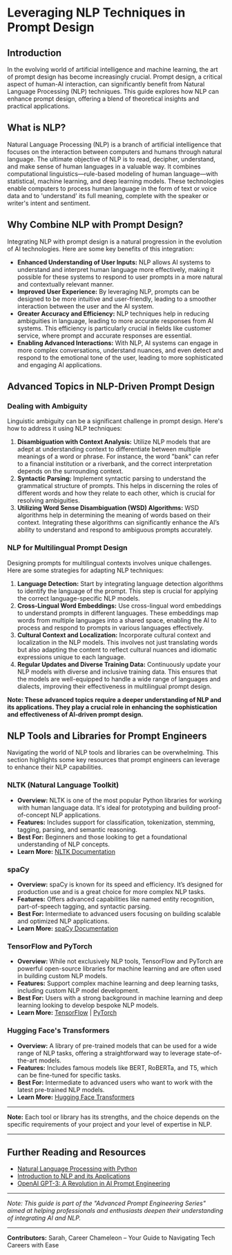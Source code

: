 # Leveraging NLP Techniques in Prompt Design

## Introduction
In the evolving world of artificial intelligence and machine learning, the art of prompt design has become increasingly crucial. Prompt design, a critical aspect of human-AI interaction, can significantly benefit from Natural Language Processing (NLP) techniques. This guide explores how NLP can enhance prompt design, offering a blend of theoretical insights and practical applications.

## What is NLP?
Natural Language Processing (NLP) is a branch of artificial intelligence that focuses on the interaction between computers and humans through natural language. The ultimate objective of NLP is to read, decipher, understand, and make sense of human languages in a valuable way. It combines computational linguistics—rule-based modeling of human language—with statistical, machine learning, and deep learning models. These technologies enable computers to process human language in the form of text or voice data and to 'understand' its full meaning, complete with the speaker or writer's intent and sentiment.

## Why Combine NLP with Prompt Design?
Integrating NLP with prompt design is a natural progression in the evolution of AI technologies. Here are some key benefits of this integration:

- **Enhanced Understanding of User Inputs:** NLP allows AI systems to understand and interpret human language more effectively, making it possible for these systems to respond to user prompts in a more natural and contextually relevant manner.
- **Improved User Experience:** By leveraging NLP, prompts can be designed to be more intuitive and user-friendly, leading to a smoother interaction between the user and the AI system.
- **Greater Accuracy and Efficiency:** NLP techniques help in reducing ambiguities in language, leading to more accurate responses from AI systems. This efficiency is particularly crucial in fields like customer service, where prompt and accurate responses are essential.
- **Enabling Advanced Interactions:** With NLP, AI systems can engage in more complex conversations, understand nuances, and even detect and respond to the emotional tone of the user, leading to more sophisticated and engaging AI applications.

## Advanced Topics in NLP-Driven Prompt Design

### Dealing with Ambiguity
Linguistic ambiguity can be a significant challenge in prompt design. Here's how to address it using NLP techniques:

1. **Disambiguation with Context Analysis:** Utilize NLP models that are adept at understanding context to differentiate between multiple meanings of a word or phrase. For instance, the word "bank" can refer to a financial institution or a riverbank, and the correct interpretation depends on the surrounding context.
2. **Syntactic Parsing:** Implement syntactic parsing to understand the grammatical structure of prompts. This helps in discerning the roles of different words and how they relate to each other, which is crucial for resolving ambiguities.
3. **Utilizing Word Sense Disambiguation (WSD) Algorithms:** WSD algorithms help in determining the meaning of words based on their context. Integrating these algorithms can significantly enhance the AI’s ability to understand and respond to ambiguous prompts accurately.

### NLP for Multilingual Prompt Design
Designing prompts for multilingual contexts involves unique challenges. Here are some strategies for adapting NLP techniques:

1. **Language Detection:** Start by integrating language detection algorithms to identify the language of the prompt. This step is crucial for applying the correct language-specific NLP models.
2. **Cross-Lingual Word Embeddings:** Use cross-lingual word embeddings to understand prompts in different languages. These embeddings map words from multiple languages into a shared space, enabling the AI to process and respond to prompts in various languages effectively.
3. **Cultural Context and Localization:** Incorporate cultural context and localization in the NLP models. This involves not just translating words but also adapting the content to reflect cultural nuances and idiomatic expressions unique to each language.
4. **Regular Updates and Diverse Training Data:** Continuously update your NLP models with diverse and inclusive training data. This ensures that the models are well-equipped to handle a wide range of languages and dialects, improving their effectiveness in multilingual prompt design.

**Note: These advanced topics require a deeper understanding of NLP and its applications. They play a crucial role in enhancing the sophistication and effectiveness of AI-driven prompt design.**

## NLP Tools and Libraries for Prompt Engineers

Navigating the world of NLP tools and libraries can be overwhelming. This section highlights some key resources that prompt engineers can leverage to enhance their NLP capabilities.

### NLTK (Natural Language Toolkit)
- **Overview:** NLTK is one of the most popular Python libraries for working with human language data. It's ideal for prototyping and building proof-of-concept NLP applications.
- **Features:** Includes support for classification, tokenization, stemming, tagging, parsing, and semantic reasoning.
- **Best For:** Beginners and those looking to get a foundational understanding of NLP concepts.
- **Learn More:** [NLTK Documentation](http://www.nltk.org/)

### spaCy
- **Overview:** spaCy is known for its speed and efficiency. It’s designed for production use and is a great choice for more complex NLP tasks.
- **Features:** Offers advanced capabilities like named entity recognition, part-of-speech tagging, and syntactic parsing.
- **Best For:** Intermediate to advanced users focusing on building scalable and optimized NLP applications.
- **Learn More:** [spaCy Documentation](https://spacy.io/)

### TensorFlow and PyTorch
- **Overview:** While not exclusively NLP tools, TensorFlow and PyTorch are powerful open-source libraries for machine learning and are often used in building custom NLP models.
- **Features:** Support complex machine learning and deep learning tasks, including custom NLP model development.
- **Best For:** Users with a strong background in machine learning and deep learning looking to develop bespoke NLP models.
- **Learn More:** [TensorFlow](https://www.tensorflow.org/) | [PyTorch](https://pytorch.org/)

### Hugging Face's Transformers
- **Overview:** A library of pre-trained models that can be used for a wide range of NLP tasks, offering a straightforward way to leverage state-of-the-art models.
- **Features:** Includes famous models like BERT, RoBERTa, and T5, which can be fine-tuned for specific tasks.
- **Best For:** Intermediate to advanced users who want to work with the latest pre-trained NLP models.
- **Learn More:** [Hugging Face Transformers](https://huggingface.co/transformers/)

---

**Note:** Each tool or library has its strengths, and the choice depends on the specific requirements of your project and your level of expertise in NLP.

---
## Further Reading and Resources
- [Natural Language Processing with Python](https://www.nltk.org/book/)
- [Introduction to NLP and its Applications](https://www.springer.com/book/9783030542324)
- [OpenAI GPT-3: A Revolution in AI Prompt Engineering](https://openai.com/gpt-3)

---

*Note: This guide is part of the "Advanced Prompt Engineering Series" aimed at helping professionals and enthusiasts deepen their understanding of integrating AI and NLP.*

---

**Contributors:** Sarah, Career Chameleon – Your Guide to Navigating Tech Careers with Ease


